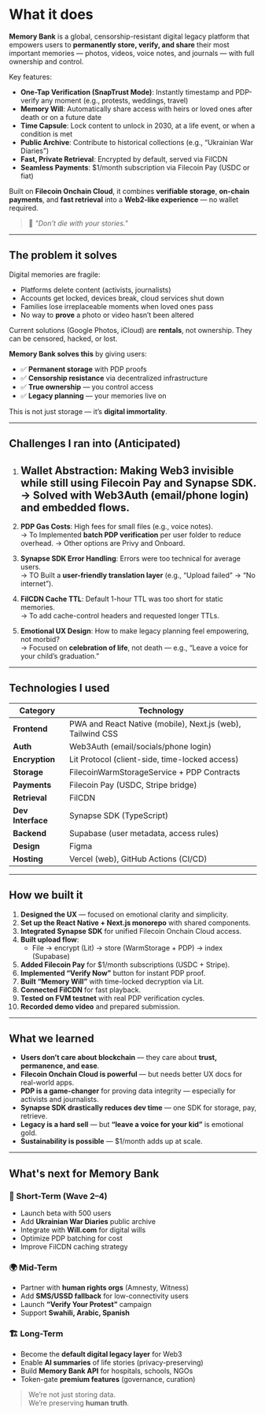 # What it does

**Memory Bank** is a global, censorship-resistant digital legacy platform that empowers users to **permanently store, verify, and share** their most important memories — photos, videos, voice notes, and journals — with full ownership and control.

Key features:
- **One-Tap Verification (SnapTrust Mode)**: Instantly timestamp and PDP-verify any moment (e.g., protests, weddings, travel)
- **Memory Will**: Automatically share access with heirs or loved ones after death or on a future date
- **Time Capsule**: Lock content to unlock in 2030, at a life event, or when a condition is met
- **Public Archive**: Contribute to historical collections (e.g., “Ukrainian War Diaries”)
- **Fast, Private Retrieval**: Encrypted by default, served via FilCDN
- **Seamless Payments**: $1/month subscription via Filecoin Pay (USDC or fiat)

Built on **Filecoin Onchain Cloud**, it combines **verifiable storage**, **on-chain payments**, and **fast retrieval** into a **Web2-like experience** — no wallet required.

> 💬 *"Don’t die with your stories."*

---

## The problem it solves

Digital memories are fragile:
- Platforms delete content (activists, journalists)
- Accounts get locked, devices break, cloud services shut down
- Families lose irreplaceable moments when loved ones pass
- No way to **prove** a photo or video hasn’t been altered

Current solutions (Google Photos, iCloud) are **rentals**, not ownership. They can be censored, hacked, or lost.

**Memory Bank solves this** by giving users:
- ✅ **Permanent storage** with PDP proofs
- ✅ **Censorship resistance** via decentralized infrastructure
- ✅ **True ownership** — you control access
- ✅ **Legacy planning** — your memories live on

This is not just storage — it’s **digital immortality**.

---

## Challenges I ran into (Anticipated)

1. **Wallet Abstraction**: Making Web3 invisible while still using Filecoin Pay and Synapse SDK.  
   → Solved with **Web3Auth** (email/phone login) and embedded flows.
   - 

2. **PDP Gas Costs**: High fees for small files (e.g., voice notes).  
   → To Implemented **batch PDP verification** per user folder to reduce overhead.
   → Other options are Privy and Onboard.

3. **Synapse SDK Error Handling**: Errors were too technical for average users.  
   → TO Built a **user-friendly translation layer** (e.g., “Upload failed” → “No internet”).

4. **FilCDN Cache TTL**: Default 1-hour TTL was too short for static memories.  
   → To add cache-control headers and requested longer TTLs.

5. **Emotional UX Design**: How to make legacy planning feel empowering, not morbid?  
   → Focused on **celebration of life**, not death — e.g., “Leave a voice for your child’s graduation.”

---

## Technologies I used

| Category | Technology |
|--------|------------|
| **Frontend** | PWA and React Native (mobile), Next.js (web), Tailwind CSS |
| **Auth** | Web3Auth (email/socials/phone login) |
| **Encryption** | Lit Protocol (client-side, time-locked access) |
| **Storage** | FilecoinWarmStorageService + PDP Contracts |
| **Payments** | Filecoin Pay (USDC, Stripe bridge) |
| **Retrieval** | FilCDN |
| **Dev Interface** | Synapse SDK (TypeScript) |
| **Backend** | Supabase (user metadata, access rules) |
| **Design** | Figma |
| **Hosting** | Vercel (web), GitHub Actions (CI/CD) |

---

## How we built it

1. **Designed the UX**  — focused on emotional clarity and simplicity.
2. **Set up the React Native + Next.js monorepo** with shared components.
3. **Integrated Synapse SDK** for unified Filecoin Onchain Cloud access.
4. **Built upload flow**:  
   - File → encrypt (Lit) → store (WarmStorage + PDP) → index (Supabase)
5. **Added Filecoin Pay** for $1/month subscriptions (USDC + Stripe).
6. **Implemented “Verify Now”** button for instant PDP proof.
7. **Built “Memory Will”** with time-locked decryption via Lit.
8. **Connected FilCDN** for fast playback.
9. **Tested on FVM testnet** with real PDP verification cycles.
10. **Recorded demo video** and prepared submission.


---

## What we learned

- **Users don’t care about blockchain** — they care about **trust, permanence, and ease**.
- **Filecoin Onchain Cloud is powerful** — but needs better UX docs for real-world apps.
- **PDP is a game-changer** for proving data integrity — especially for activists and journalists.
- **Synapse SDK drastically reduces dev time** — one SDK for storage, pay, retrieve.
- **Legacy is a hard sell** — but **“leave a voice for your kid”** is emotional gold.
- **Sustainability is possible** — $1/month adds up at scale.

---

## What's next for Memory Bank

### 🚀 Short-Term (Wave 2–4)
- Launch beta with 500 users
- Add **Ukrainian War Diaries** public archive
- Integrate with **Will.com** for digital wills
- Optimize PDP batching for cost
- Improve FilCDN caching strategy

### 🌍 Mid-Term
- Partner with **human rights orgs** (Amnesty, Witness)
- Add **SMS/USSD fallback** for low-connectivity users
- Launch **“Verify Your Protest”** campaign
- Support **Swahili, Arabic, Spanish**

### 🏗 Long-Term
- Become the **default digital legacy layer** for Web3
- Enable **AI summaries** of life stories (privacy-preserving)
- Build **Memory Bank API** for hospitals, schools, NGOs
- Token-gate **premium features** (governance, curation)

> We’re not just storing data.  
> We’re preserving **human truth**.